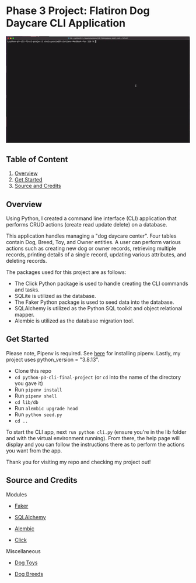 # Phase 3 Project: Flatiron Dog Daycare CLI Application

![Preview of CLI functioning](https://github.com/Chris10Garcia/python-p3-cli-final-project/blob/main/lib/ezgif.com-video-to-gif.gif)


## Table of Content

1. [Overview](#overview)
2. [Get Started](#get-started)
3. [Source and Credits](#source-and-credits)


## Overview

Using Python, I created a command line interface (CLI) application that performs CRUD actions (create read update delete) on a database. 

This application handles managing a "dog daycare center". Four tables contain Dog, Breed, Toy, and Owner entities. A user can perform various actions such as creating new dog or owner records, retrieving multiple records, printing details of a single record, updating various attributes, and deleting records. 

The packages used for this project are as follows:
- The Click Python package is used to handle creating the CLI commands and tasks.
- SQLite is utilized as the database.
- The Faker Python package is used to seed data into the database.
- SQLAlchemy is utilized as the Python SQL toolkit and object relational mapper. 
- Alembic is utilized as the database migration tool.


## Get Started

Please note, Pipenv is required. See [here](https://pipenv.pypa.io/en/latest/installation/) for installing pipenv. Lastly, my project uses python_version = "3.8.13".

- Clone this repo
- `cd python-p3-cli-final-project` (or `cd` into the name of the directory you gave it)
- Run `pipenv install`
- Run `pipenv shell`
- `cd lib/db`
- Run `alembic upgrade head`
- Run `python seed.py`
- `cd ..`

To start the CLI app, next `run python cli.py` (ensure you're in the lib folder and with the virtual environment running). From there, the help page will display and you can follow the instructions there as to perform the actions you want from the app.

Thank you for visiting my repo and checking my project out!


## Source and Credits

Modules
- [Faker](https://faker.readthedocs.io/en/master/index.html)

- [SQLAlchemy](https://www.sqlalchemy.org/)

- [Alembic](https://alembic.sqlalchemy.org/en/latest/)

- [Click](https://click.palletsprojects.com/en/8.1.x/)

Miscellaneous
- [Dog Toys](https://www.thesprucepets.com/best-dog-toys-4151137)

- [Dog Breeds](https://github.com/dariusk/corpora/blob/master/data/animals/dogs.json)

